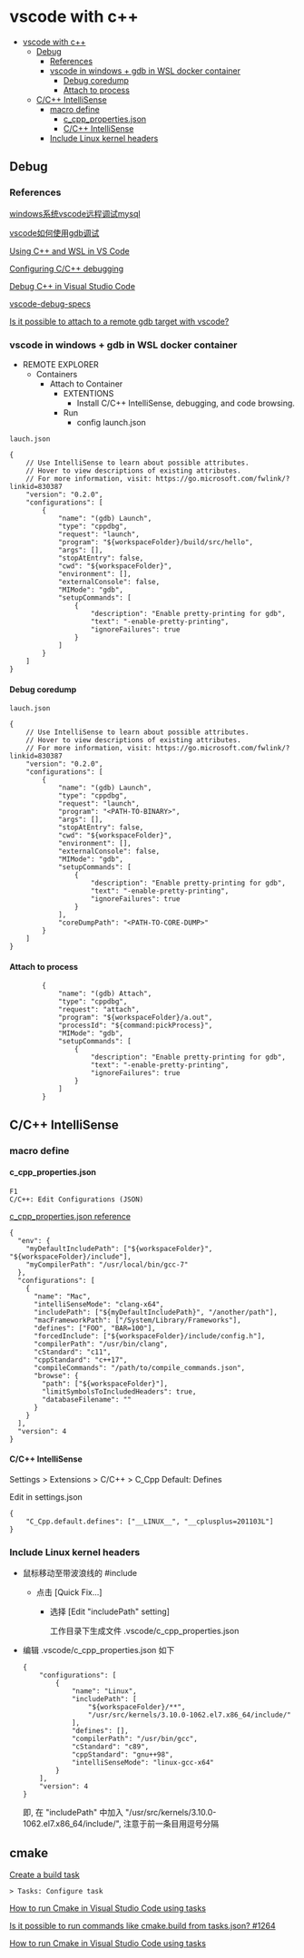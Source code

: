 # vscode with c++

- [vscode with c++](#vscode-with-c)
  - [Debug](#debug)
    - [References](#references)
    - [vscode in windows + gdb in WSL docker container](#vscode-in-windows--gdb-in-wsl-docker-container)
      - [Debug coredump](#debug-coredump)
      - [Attach to process](#attach-to-process)
  - [C/C++ IntelliSense](#cc-intellisense)
    - [macro define](#macro-define)
      - [c_cpp_properties.json](#c_cpp_propertiesjson)
      - [C/C++ IntelliSense](#cc-intellisense-1)
    - [Include Linux kernel headers](#include-linux-kernel-headers)

## Debug

### References

[windows系统vscode远程调试mysql](http://blog.itpub.net/11566490/viewspace-2670551/)

[vscode如何使用gdb调试](https://www.php.cn/tool/vscode/442575.html)

[Using C++ and WSL in VS Code](https://code.visualstudio.com/docs/cpp/config-wsl)

[Configuring C/C++ debugging](https://code.visualstudio.com/docs/cpp/launch-json-reference)

[Debug C++ in Visual Studio Code](https://code.visualstudio.com/docs/cpp/cpp-debug)

[vscode-debug-specs](https://74th.github.io/vscode-debug-specs/cpp/)

[Is it possible to attach to a remote gdb target with vscode?](https://stackoverflow.com/questions/38089178/is-it-possible-to-attach-to-a-remote-gdb-target-with-vscode)

### vscode in windows + gdb in WSL docker container

- REMOTE EXPLORER
  - Containers
    - Attach to Container
      - EXTENTIONS
        - Install C/C++ IntelliSense, debugging, and code browsing.
      - Run
        - config launch.json

`lauch.json`

    {
        // Use IntelliSense to learn about possible attributes.
        // Hover to view descriptions of existing attributes.
        // For more information, visit: https://go.microsoft.com/fwlink/?linkid=830387
        "version": "0.2.0",
        "configurations": [
            {
                "name": "(gdb) Launch",
                "type": "cppdbg",
                "request": "launch",
                "program": "${workspaceFolder}/build/src/hello",
                "args": [],
                "stopAtEntry": false,
                "cwd": "${workspaceFolder}",
                "environment": [],
                "externalConsole": false,
                "MIMode": "gdb",
                "setupCommands": [
                    {
                        "description": "Enable pretty-printing for gdb",
                        "text": "-enable-pretty-printing",
                        "ignoreFailures": true
                    }
                ]
            }
        ]
    }

#### Debug coredump

`lauch.json`

    {
        // Use IntelliSense to learn about possible attributes.
        // Hover to view descriptions of existing attributes.
        // For more information, visit: https://go.microsoft.com/fwlink/?linkid=830387
        "version": "0.2.0",
        "configurations": [
            {
                "name": "(gdb) Launch",
                "type": "cppdbg",
                "request": "launch",
                "program": "<PATH-TO-BINARY>",
                "args": [],
                "stopAtEntry": false,
                "cwd": "${workspaceFolder}",
                "environment": [],
                "externalConsole": false,
                "MIMode": "gdb",
                "setupCommands": [
                    {
                        "description": "Enable pretty-printing for gdb",
                        "text": "-enable-pretty-printing",
                        "ignoreFailures": true
                    }
                ],
                "coreDumpPath": "<PATH-TO-CORE-DUMP>"
            }
        ]
    }

#### Attach to process

            {
                "name": "(gdb) Attach",
                "type": "cppdbg",
                "request": "attach",
                "program": "${workspaceFolder}/a.out",
                "processId": "${command:pickProcess}",
                "MIMode": "gdb",
                "setupCommands": [
                    {
                        "description": "Enable pretty-printing for gdb",
                        "text": "-enable-pretty-printing",
                        "ignoreFailures": true
                    }
                ]
            }

## C/C++ IntelliSense

### macro define

#### c_cpp_properties.json

    F1
    C/C++: Edit Configurations (JSON)

[c_cpp_properties.json reference](https://code.visualstudio.com/docs/cpp/c-cpp-properties-schema-reference)

    {
      "env": {
        "myDefaultIncludePath": ["${workspaceFolder}", "${workspaceFolder}/include"],
        "myCompilerPath": "/usr/local/bin/gcc-7"
      },
      "configurations": [
        {
          "name": "Mac",
          "intelliSenseMode": "clang-x64",
          "includePath": ["${myDefaultIncludePath}", "/another/path"],
          "macFrameworkPath": ["/System/Library/Frameworks"],
          "defines": ["FOO", "BAR=100"],
          "forcedInclude": ["${workspaceFolder}/include/config.h"],
          "compilerPath": "/usr/bin/clang",
          "cStandard": "c11",
          "cppStandard": "c++17",
          "compileCommands": "/path/to/compile_commands.json",
          "browse": {
            "path": ["${workspaceFolder}"],
            "limitSymbolsToIncludedHeaders": true,
            "databaseFilename": ""
          }
        }
      ],
      "version": 4
    }

#### C/C++ IntelliSense

Settings > Extensions > C/C++ > C_Cpp Default: Defines

Edit in settings.json

    {
        "C_Cpp.default.defines": ["__LINUX__", "__cplusplus=201103L"]
    }

### Include Linux kernel headers

- 鼠标移动至带波浪线的 #include

  - 点击 [Quick Fix...]

    - 选择 [Edit "includePath" setting]
      
      工作目录下生成文件 .vscode/c_cpp_properties.json

- 编辑 .vscode/c_cpp_properties.json 如下

      {
          "configurations": [
              {
                  "name": "Linux",
                  "includePath": [
                      "${workspaceFolder}/**",
                      "/usr/src/kernels/3.10.0-1062.el7.x86_64/include/"
                  ],
                  "defines": [],
                  "compilerPath": "/usr/bin/gcc",
                  "cStandard": "c89",
                  "cppStandard": "gnu++98",
                  "intelliSenseMode": "linux-gcc-x64"
              }
          ],
          "version": 4
      }
  
  即, 在 "includePath" 中加入 "/usr/src/kernels/3.10.0-1062.el7.x86_64/include/", 注意于前一条目用逗号分隔

## cmake

[Create a build task](https://github.com/microsoft/vscode-cmake-tools/blob/main/docs/build.md#create-a-build-task)

    > Tasks: Configure task

[How to run Cmake in Visual Studio Code using tasks](https://stackoverflow.com/questions/49584507/how-to-run-cmake-in-visual-studio-code-using-tasks)

[Is it possible to run commands like cmake.build from tasks.json? #1264](https://github.com/microsoft/vscode-cmake-tools/issues/1264)

[How to run Cmake in Visual Studio Code using tasks](https://stackoverflow.com/questions/49584507/how-to-run-cmake-in-visual-studio-code-using-tasks)







